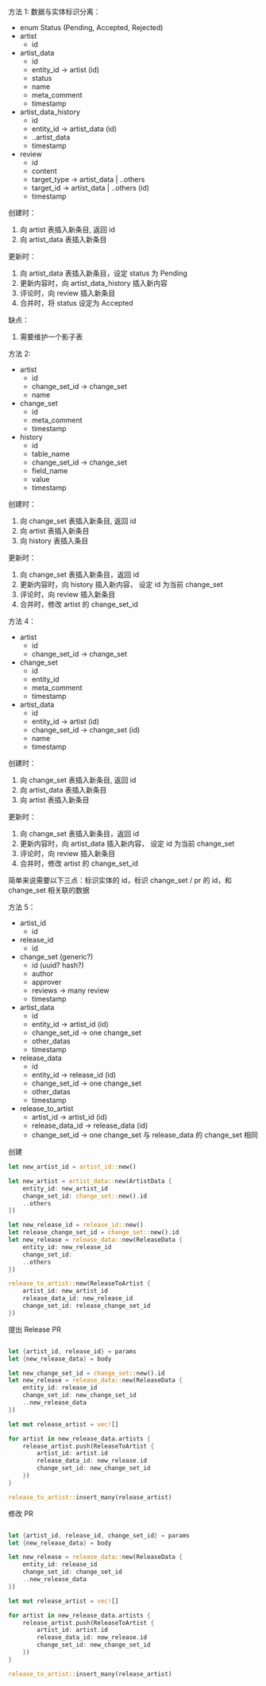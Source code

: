 方法 1: 数据与实体标识分离：

- enum Status (Pending, Accepted, Rejected)
- artist
  - id
- artist_data
  - id
  - entity_id -> artist (id)
  - status
  - name
  - meta_comment
  - timestamp
- artist_data_history
  - id
  - entity_id -> artist_data (id)
  - ..artist_data
  - timestamp
- review
  - id
  - content
  - target_type -> artist_data | ..others
  - target_id -> artist_data | ..others (id)
  - timestamp

创建时：

1. 向 artist 表插入新条目, 返回 id
2. 向 artist_data 表插入新条目

更新时：

1. 向 artist_data 表插入新条目，设定 status 为 Pending
2. 更新内容时，向 artist_data_history 插入新内容
3. 评论时，向 review 插入新条目
4. 合并时，将 status 设定为 Accepted

缺点：

1. 需要维护一个影子表

方法 2:

- artist
  - id
  - change_set_id -> change_set
  - name
- change_set
  - id
  - meta_comment
  - timestamp
- history
  - id
  - table_name
  - change_set_id -> change_set
  - field_name
  - value
  - timestamp

创建时：

1. 向 change_set 表插入新条目, 返回 id
2. 向 artist 表插入新条目
3. 向 history 表插入条目

更新时：

1. 向 change_set 表插入新条目，返回 id
2. 更新内容时，向 history 插入新内容， 设定 id 为当前 change_set
3. 评论时，向 review 插入新条目
4. 合并时，修改 artist 的 change_set_id

方法 4：

- artist
  - id
  - change_set_id -> change_set
- change_set
  - id
  - entity_id
  - meta_comment
  - timestamp
- artist_data
  - id
  - entity_id -> artist (id)
  - change_set_id -> change_set (id)
  - name
  - timestamp

创建时：

1. 向 change_set 表插入新条目, 返回 id
2. 向 artist_data 表插入新条目
3. 向 artist 表插入新条目

更新时：

1. 向 change_set 表插入新条目，返回 id
2. 更新内容时，向 artist_data 插入新内容， 设定 id 为当前 change_set
3. 评论时，向 review 插入新条目
4. 合并时，修改 artist 的 change_set_id

简单来说需要以下三点：标识实体的 id，标识 change_set / pr 的 id，和 change_set 相关联的数据

方法 5：

- artist_id
  - id
- release_id
  - id
- change_set (generic?)
  - id (uuid? hash?)
  - author
  - approver
  - reviews -> many review
  - timestamp
- artist_data
  - id
  - entity_id -> artist_id (id)
  - change_set_id -> one change_set
  - other_datas
  - timestamp
- release_data
  - id
  - entity_id -> release_id (id)
  - change_set_id -> one change_set
  - other_datas
  - timestamp
- release_to_artist
  - artist_id -> artist_id (id)
  - release_data_id -> release_data (id)
  - change_set_id -> one change_set 与 release_data 的 change_set 相同

创建

```rust
let new_artist_id = artist_id::new()

let new_artist = artist_data::new(ArtistData {
	entity_id: new_artist_id
	change_set_id: change_set::new().id
	..others
})

let new_release_id = release_id::new()
let release_change_set_id = change_set::new().id
let new_release = release_data::new(ReleaseData {
	entity_id: new_release_id
	change_set_id:
	..others
})

release_to_artist::new(ReleaseToArtist {
	artist_id: new_artist_id
	release_data_id: new_release_id
	change_set_id: release_change_set_id
})

```

提出 Release PR

```rust

let {artist_id, release_id} = params
let {new_release_data} = body

let new_change_set_id = change_set::new().id
let new_release = release_data::new(ReleaseData {
	entity_id: release_id
	change_set_id: new_change_set_id
	..new_release_data
})

let mut release_artist = vec![]

for artist in new_release_data.artists {
	release_artist.push(ReleaseToArtist {
		artist_id: artist.id
		release_data_id: new_release.id
		change_set_id: new_change_set_id
	})
}

release_to_artist::insert_many(release_artist)

```

修改 PR

```rust

let {artist_id, release_id, change_set_id} = params
let {new_release_data} = body

let new_release = release_data::new(ReleaseData {
	entity_id: release_id
	change_set_id: change_set_id
	..new_release_data
})

let mut release_artist = vec![]

for artist in new_release_data.artists {
	release_artist.push(ReleaseToArtist {
		artist_id: artist.id
		release_data_id: new_release.id
		change_set_id: new_change_set_id
	})
}

release_to_artist::insert_many(release_artist)

```
